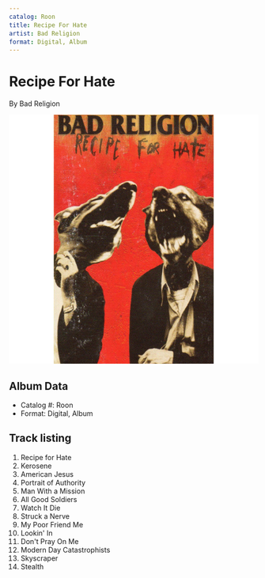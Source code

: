 ```yaml
---
catalog: Roon
title: Recipe For Hate
artist: Bad Religion
format: Digital, Album
---
```


# Recipe For Hate

By Bad Religion

![](../../assets/albumcovers/Bad_Religion-Recipe_For_Hate.png)

## Album Data

- Catalog #: Roon
- Format: Digital, Album


## Track listing


1. Recipe for Hate
2. Kerosene
3. American Jesus
4. Portrait of Authority
5. Man With a Mission
6. All Good Soldiers
7. Watch It Die
8. Struck a Nerve
9. My Poor Friend Me
10. Lookin' In
11. Don't Pray On Me
12. Modern Day Catastrophists
13. Skyscraper
14. Stealth

